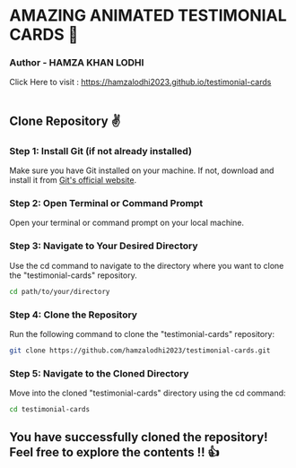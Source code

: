 # AMAZING ANIMATED TESTIMONIAL CARDS 🎉
### Author - HAMZA KHAN LODHI
Click Here to visit : https://hamzalodhi2023.github.io/testimonial-cards<br><br>
## Clone Repository ✌
### Step 1: Install Git (if not already installed)
Make sure you have Git installed on your machine. If not, download and install it from <a href="https://git-scm.com/" >Git's official website</a>.
### Step 2: Open Terminal or Command Prompt
Open your terminal or command prompt on your local machine.
### Step 3: Navigate to Your Desired Directory
Use the cd command to navigate to the directory where you want to clone the "testimonial-cards" repository.
```bash
cd path/to/your/directory
```
### Step 4: Clone the Repository
Run the following command to clone the "testimonial-cards" repository:
```bash
git clone https://github.com/hamzalodhi2023/testimonial-cards.git
```
### Step 5: Navigate to the Cloned Directory
Move into the cloned "testimonial-cards" directory using the cd command:
```bash
cd testimonial-cards
```

## You have successfully cloned the repository! Feel free to explore the contents !! 👍
